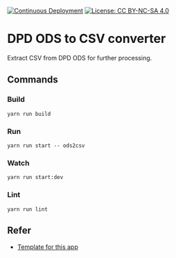 [![Continuous Deployment](https://github.com/digitalpalitools/enhanced-digital-pali-dictionary/workflows/Continuous%20Deployment/badge.svg)](https://github.com/digitalpalitools/lib/actions?query=workflow%3A%22Continuous+Deployment%22) [![License: CC BY-NC-SA 4.0](https://img.shields.io/badge/License-CC%20BY--NC--SA%204.0-lightgrey.svg)](https://creativecommons.org/licenses/by-nc-sa/4.0/)

# DPD ODS to CSV converter

Extract CSV from DPD ODS for further processing.

## Commands

### Build

```yarn run build```

### Run

```yarn run start -- ods2csv```

### Watch

```yarn run start:dev```

### Lint

```yarn run lint```

## Refer

- [Template for this app](https://github.com/kitamstudios/typescript-nodejs-app-starter)
